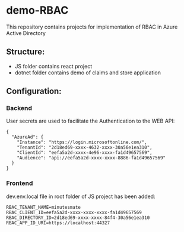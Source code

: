 # demo-RBAC
This repository contains projects for implementation of RBAC in Azure Active Directory

## Structure:
- JS folder contains react project
- dotnet folder contains demo of claims and store application

## Configuration:
  ### Backend
User secrets are used to facilitate the Authentication to the WEB API:
```
{
  "AzureAd": {
    "Instance": "https://login.microsoftonline.com/",
    "TenantId": "2d18ed69-xxxx-4632-xxxx-30a56e1ea310",
    "ClientId": "eefa5a2d-xxxx-4e96-xxxx-fa1d49657569",
    "Audience": "api://eefa5a2d-xxxx-xxxx-8886-fa1d49657569"
  }
}
```
### Frontend
dev.env.local file in root folder of JS project has been added:
```
RBAC_TENANT_NAME=minutesmate
RBAC_CLIENT_ID=eefa5a2d-xxxx-xxxx-xxxx-fa1d49657569
RBAC_DIRECTORY_ID=2d18ed69-xxxx-xxxx-84f4-30a56e1ea310
RBAC_APP_ID_URI=https://localhost:44327
```
